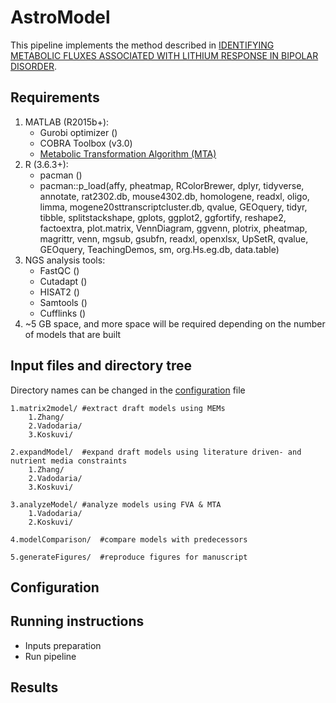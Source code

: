 # AstroModel
This pipeline implements the method described in 
[IDENTIFYING METABOLIC FLUXES ASSOCIATED WITH LITHIUM RESPONSE IN BIPOLAR DISORDER](https://anin90.github.io/).

## Requirements
1. MATLAB (R2015b+):
   * Gurobi optimizer ()
   * COBRA Toolbox (v3.0)
   * [Metabolic Transformation Algorithm (MTA)](https://github.com/ImNotaGit/MTA)
2. R (3.6.3+):
   * pacman ()
   * pacman::p_load(affy, pheatmap, RColorBrewer, dplyr, tidyverse, annotate, rat2302.db, mouse4302.db, homologene, 
							readxl, oligo, limma, mogene20sttranscriptcluster.db, qvalue, GEOquery, tidyr, tibble, splitstackshape, gplots, 
							ggplot2, ggfortify, reshape2, factoextra, plot.matrix, VennDiagram, ggvenn, plotrix, pheatmap, magrittr, venn, 
							mgsub, gsubfn, readxl, openxlsx, UpSetR, qvalue, GEOquery, TeachingDemos, sm, org.Hs.eg.db, data.table)
4. NGS analysis tools: 
   * FastQC ()
   * Cutadapt ()
   * HISAT2 ()
   * Samtools ()
   * Cufflinks ()
5. ~5 GB space, and more space will be required depending on the number of models that are built

## Input files and directory tree
Directory names can be changed in the [configuration](#configuration) file
````````````
1.matrix2model/	#extract draft models using MEMs
    1.Zhang/
    2.Vadodaria/
    3.Koskuvi/

2.expandModel/	#expand draft models using literature driven- and nutrient media constraints
    1.Zhang/
    2.Vadodaria/
    3.Koskuvi/

3.analyzeModel/	#analyze models using FVA & MTA
	1.Vadodaria/
	2.Koskuvi/

4.modelComparison/	#compare models with predecessors  

5.generateFigures/	#reproduce figures for manuscript  

````````````

## Configuration

## Running instructions
   * Inputs preparation
   * Run pipeline

## Results

